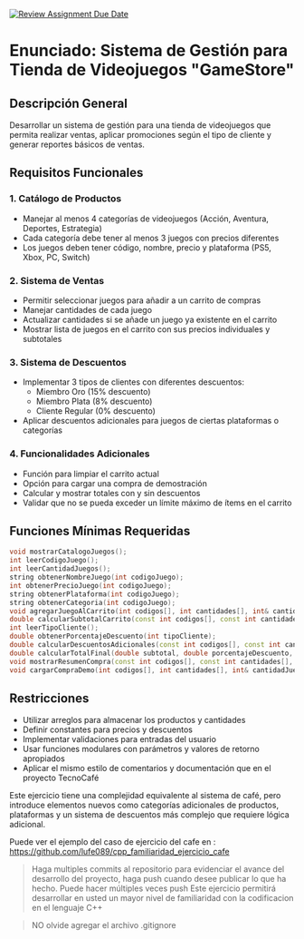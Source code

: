 [![Review Assignment Due Date](https://classroom.github.com/assets/deadline-readme-button-22041afd0340ce965d47ae6ef1cefeee28c7c493a6346c4f15d667ab976d596c.svg)](https://classroom.github.com/a/is4wfVCZ)
# Enunciado: Sistema de Gestión para Tienda de Videojuegos "GameStore"

## Descripción General
Desarrollar un sistema de gestión para una tienda de videojuegos que permita realizar ventas, aplicar promociones según el tipo de cliente y generar reportes básicos de ventas.

## Requisitos Funcionales

### 1. Catálogo de Productos
- Manejar al menos 4 categorías de videojuegos (Acción, Aventura, Deportes, Estrategia)
- Cada categoría debe tener al menos 3 juegos con precios diferentes
- Los juegos deben tener código, nombre, precio y plataforma (PS5, Xbox, PC, Switch)

### 2. Sistema de Ventas
- Permitir seleccionar juegos para añadir a un carrito de compras
- Manejar cantidades de cada juego
- Actualizar cantidades si se añade un juego ya existente en el carrito
- Mostrar lista de juegos en el carrito con sus precios individuales y subtotales

### 3. Sistema de Descuentos
- Implementar 3 tipos de clientes con diferentes descuentos:
  - Miembro Oro (15% descuento)
  - Miembro Plata (8% descuento)
  - Cliente Regular (0% descuento)
- Aplicar descuentos adicionales para juegos de ciertas plataformas o categorías

### 4. Funcionalidades Adicionales
- Función para limpiar el carrito actual
- Opción para cargar una compra de demostración
- Calcular y mostrar totales con y sin descuentos
- Validar que no se pueda exceder un límite máximo de ítems en el carrito

## Funciones Mínimas Requeridas

```cpp
void mostrarCatalogoJuegos();
int leerCodigoJuego();
int leerCantidadJuegos();
string obtenerNombreJuego(int codigoJuego);
int obtenerPrecioJuego(int codigoJuego);
string obtenerPlataforma(int codigoJuego);
string obtenerCategoria(int codigoJuego);
void agregarJuegoAlCarrito(int codigos[], int cantidades[], int& cantidadJuegosRegistrados);
double calcularSubtotalCarrito(const int codigos[], const int cantidades[], int cantidadJuegosRegistrados);
int leerTipoCliente();
double obtenerPorcentajeDescuento(int tipoCliente);
double calcularDescuentosAdicionales(const int codigos[], const int cantidades[], int cantidadJuegosRegistrados);
double calcularTotalFinal(double subtotal, double porcentajeDescuento, double descuentosAdicionales);
void mostrarResumenCompra(const int codigos[], const int cantidades[], int cantidadJuegosRegistrados, double porcentajeDescuento);
void cargarCompraDemo(int codigos[], int cantidades[], int& cantidadJuegosRegistrados);
```

## Restricciones
- Utilizar arreglos para almacenar los productos y cantidades
- Definir constantes para precios y descuentos
- Implementar validaciones para entradas del usuario
- Usar funciones modulares con parámetros y valores de retorno apropiados
- Aplicar el mismo estilo de comentarios y documentación que en el proyecto TecnoCafé

Este ejercicio tiene una complejidad equivalente al sistema de café, pero introduce elementos nuevos como categorías adicionales de productos, plataformas y un sistema de descuentos más complejo que requiere lógica adicional.

Puede ver el ejemplo del caso de ejercicio del cafe en : https://github.com/lufe089/cpp_familiaridad_ejercicio_cafe

> Haga multiples commits al repositorio para evidenciar el avance del desarrollo del proyecto, haga push cuando desee publicar lo que ha hecho. Puede hacer múltiples veces push 
Este ejercicio permitirá desarrollar en usted un mayor nivel de familiaridad con la codificacion en el lenguaje C++

>NO olvide agregar el archivo .gitignore